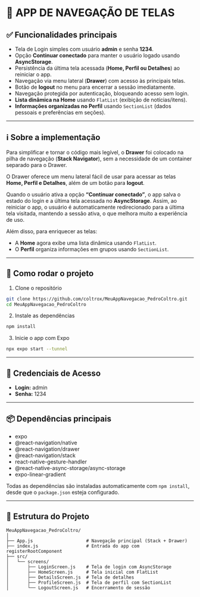 # 📱 APP DE NAVEGAÇÃO DE TELAS

## ✅ Funcionalidades principais

* Tela de Login simples com usuário **admin** e senha **1234**.
* Opção **Continuar conectado** para manter o usuário logado usando **AsyncStorage**.
* Persistência da última tela acessada (**Home, Perfil ou Detalhes**) ao reiniciar o app.
* Navegação via menu lateral (**Drawer**) com acesso às principais telas.
* Botão de **logout** no menu para encerrar a sessão imediatamente.
* Navegação protegida por autenticação, bloqueando acesso sem login.
* **Lista dinâmica na Home** usando `FlatList` (exibição de notícias/itens).
* **Informações organizadas no Perfil** usando `SectionList` (dados pessoais e preferências em seções).

---

## ℹ️ Sobre a implementação

Para simplificar e tornar o código mais legível, o **Drawer** foi colocado na pilha de navegação (**Stack Navigator**), sem a necessidade de um container separado para o Drawer.

O Drawer oferece um menu lateral fácil de usar para acessar as telas **Home, Perfil e Detalhes**, além de um botão para **logout**.

Quando o usuário ativa a opção **“Continuar conectado”**, o app salva o estado do login e a última tela acessada no **AsyncStorage**. Assim, ao reiniciar o app, o usuário é automaticamente redirecionado para a última tela visitada, mantendo a sessão ativa, o que melhora muito a experiência de uso.

Além disso, para enriquecer as telas:

* A **Home** agora exibe uma lista dinâmica usando `FlatList`.
* O **Perfil** organiza informações em grupos usando `SectionList`.

---

## 🚀 Como rodar o projeto

1. Clone o repositório

```bash
git clone https://github.com/coltrox/MeuAppNavegacao_PedroColtro.git
cd MeuAppNavegacao_PedroColtro
```

2. Instale as dependências

```bash
npm install
```

3. Inicie o app com Expo

```bash
npx expo start --tunnel
```

---

## 🔐 Credenciais de Acesso

* **Login:** admin
* **Senha:** 1234

---

## 📦 Dependências principais

* expo
* @react-navigation/native
* @react-navigation/drawer
* @react-navigation/stack
* react-native-gesture-handler
* @react-native-async-storage/async-storage
* expo-linear-gradient

Todas as dependências são instaladas automaticamente com `npm install`, desde que o `package.json` esteja configurado.

---

## 📁 Estrutura do Projeto

```
MeuAppNavegacao_PedroColtro/
│
├── App.js                    # Navegação principal (Stack + Drawer)
├── index.js                  # Entrada do app com registerRootComponent
├── src/
│   └── screens/
│       ├── LoginScreen.js    # Tela de login com AsyncStorage
│       ├── HomeScreen.js     # Tela inicial com FlatList
│       ├── DetailsScreen.js  # Tela de detalhes
│       ├── ProfileScreen.js  # Tela de perfil com SectionList
│       └── LogoutScreen.js   # Encerramento de sessão
```
